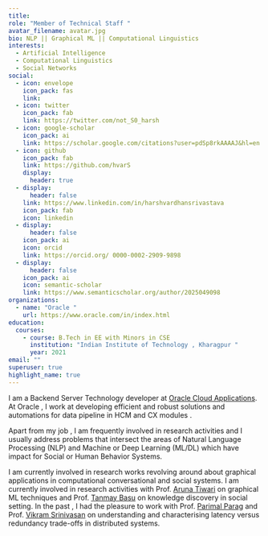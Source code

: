 ```yaml
---
title: 
role: "Member of Technical Staff "
avatar_filename: avatar.jpg
bio: NLP || Graphical ML || Computational Linguistics
interests:
  - Artificial Intelligence
  - Computational Linguistics
  - Social Networks
social:
  - icon: envelope
    icon_pack: fas
    link: 
  - icon: twitter
    icon_pack: fab
    link: https://twitter.com/not_S0_harsh
  - icon: google-scholar
    icon_pack: ai
    link: https://scholar.google.com/citations?user=pdSp8rkAAAAJ&hl=en
  - icon: github
    icon_pack: fab
    link: https://github.com/hvarS
    display:
      header: true
  - display:
      header: false
    link: https://www.linkedin.com/in/harshvardhansrivastava
    icon_pack: fab
    icon: linkedin
  - display:
      header: false
    icon_pack: ai
    icon: orcid
    link: https://orcid.org/ 0000-0002-2909-9898
  - display:
      header: false
    icon_pack: ai
    icon: semantic-scholar
    link: https://www.semanticscholar.org/author/2025049098
organizations:
  - name: "Oracle "
    url: https://www.oracle.com/in/index.html
education:
  courses:
    - course: B.Tech in EE with Minors in CSE
      institution: "Indian Institute of Technology , Kharagpur "
      year: 2021
email: ""
superuser: true
highlight_name: true
---
```

I am a Backend Server Technology developer at [Oracle Cloud Applications](https://www.oracle.com/in/applications/). At Oracle , I work at developing efficient and robust solutions and automations for data pipeline in HCM and CX modules .

Apart from my job , I am frequently involved in research activities and I usually  address problems that intersect the areas of Natural Language Processing (NLP) and Machine or Deep Learning (ML/DL) which have impact for Social or Human Behavior Systems. 

I am currently involved in research works revolving around about graphical applications in computational conversational and social systems. I am currently involved in research activities with Prof. [Aruna Tiwari](https://iiti.ac.in/people/~artiwari/) on graphical ML techniques and Prof. [Tanmay Basu](https://sites.google.com/view/tanmaybasu/) on knowledge discovery in social setting. In the past , I had the pleasure to work with Prof. [Parimal Parag](https://ece.iisc.ac.in/~parimal/) and Prof. [Vikram Srinivasan](https://eecs.iisc.ac.in/people/vikram-srinivasan/) on understanding and characterising latency versus redundancy trade-offs in distributed systems.

